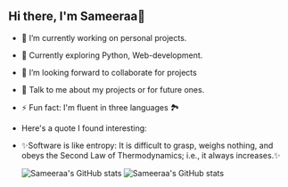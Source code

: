 ## Hi there, I'm Sameeraa👋

- 🔭 I’m currently working on personal projects.
- 🌱 Currently exploring Python, Web-development.
- 👯 I’m looking forward to collaborate for projects
- 💬 Talk to me about my projects or for future ones.
- ⚡ Fun fact: I'm fluent in three languages 🏞️
- Here's a quote I found interesting:
- ✨Software is like entropy:
     It is difficult to grasp, weighs nothing, and obeys the Second Law of Thermodynamics;
     i.e., it always increases.✨
  
  ![Sameeraa's GitHub stats](https://github-readme-stats.vercel.app/api?username=SameeraaGKan&hide=contribs,prs,issues)
  ![Sameeraa's GitHub stats](https://github-readme-stats.vercel.app/api?username=SameeraaGKan&show_icons=true&theme=radical)
<!--


-->
